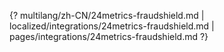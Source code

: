 {? multilang/zh-CN/24metrics-fraudshield.md | localized/integrations/24metrics-fraudshield.md | pages/integrations/24metrics-fraudshield.md ?}
